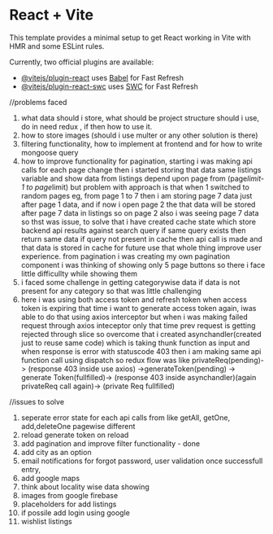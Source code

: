 # React + Vite

This template provides a minimal setup to get React working in Vite with HMR and some ESLint rules.

Currently, two official plugins are available:

- [@vitejs/plugin-react](https://github.com/vitejs/vite-plugin-react/blob/main/packages/plugin-react/README.md) uses [Babel](https://babeljs.io/) for Fast Refresh
- [@vitejs/plugin-react-swc](https://github.com/vitejs/vite-plugin-react-swc) uses [SWC](https://swc.rs/) for Fast Refresh

//problems faced
1) what data should i store, what should be project structure should i use, do in need redux , if then how to use it. 
2) how to store images (should i use multer or any other solution is there)
3) filtering functionality, how to implement at frontend and for how to write mongoose query
4) how to improve functionality for pagination, starting i was making api calls for each page change then i started storing that data same listings variable and show data from listings depend upon page from (page*limit-1 to page*limit) but problem with approach is that when 1 switched to random pages eg, from page 1 to 7 then i am storing page 7 data just after page 1 data, and if now i open page 2 the that data will be stored after page 7 data in listings so on page 2 also i was seeing page 7 data so thst was issue, to solve that i have created cache state which store backend api results against search query if same query exists then return same data if query not present in cache then api call is made and that data is stored in cache for future use that whole thing improve user experience. from pagination i was creating my own pagination component i was thinking of showing only 5 page buttons so there i face little difficullty while showing them
5) i faced some challenge in getting categorywise data if data is not present for any category so that was little challenging
6) here i was using both access token and refresh token when access token is expiring that time i want to generate access token again, iwas able to do that using axios interceptor but when i was making failed request through axios inteceptor only that time prev request is getting rejected through slice so overcome that i created asynchandler(created just to reuse same code) which is taking thunk function as input and when response is error with statuscode 403 then i am making same api function call using dispatch so redux flow was like privateReq(pending)-> (response 403 inside use axios) ->generateToken(pending) -> generate Token(fullfilled)-> (response 403 inside asynchandler)(again privateReq call again)-> (private Req fullfilled)    

//issues to solve

1) seperate error state for each api calls from like getAll, getOne, add,deleteOne pagewise different
2) reload generate token on reload  
3) add pagination and improve filter functionality - done 
4) add city as an option 
5) email notifications for forgot password, user validation once successfull entry,
6) add google maps
7) think about locality wise data showing
8) images from google firebase
9) placeholders for add listings 
10) if possile add login using google
11) wishlist listings